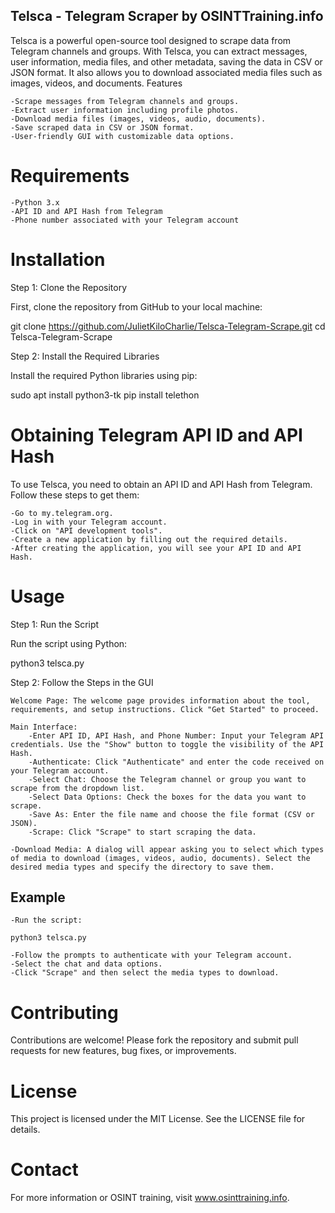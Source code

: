## Telsca - Telegram Scraper by OSINTTraining.info

Telsca is a powerful open-source tool designed to scrape data from Telegram channels and groups. With Telsca, you can extract messages, user information, media files, and other metadata, saving the data in CSV or JSON format. It also allows you to download associated media files such as images, videos, and documents.
Features

    -Scrape messages from Telegram channels and groups.
    -Extract user information including profile photos.
    -Download media files (images, videos, audio, documents).
    -Save scraped data in CSV or JSON format.
    -User-friendly GUI with customizable data options.

# Requirements

    -Python 3.x
    -API ID and API Hash from Telegram
    -Phone number associated with your Telegram account

# Installation
Step 1: Clone the Repository

First, clone the repository from GitHub to your local machine:

git clone https://github.com/JulietKiloCharlie/Telsca-Telegram-Scrape.git
cd Telsca-Telegram-Scrape

Step 2: Install the Required Libraries

Install the required Python libraries using pip:

sudo apt install python3-tk
pip install telethon

# Obtaining Telegram API ID and API Hash

To use Telsca, you need to obtain an API ID and API Hash from Telegram. Follow these steps to get them:

    -Go to my.telegram.org.
    -Log in with your Telegram account.
    -Click on "API development tools".
    -Create a new application by filling out the required details.
    -After creating the application, you will see your API ID and API Hash.

# Usage
Step 1: Run the Script

Run the script using Python:

python3 telsca.py

Step 2: Follow the Steps in the GUI

    Welcome Page: The welcome page provides information about the tool, requirements, and setup instructions. Click "Get Started" to proceed.

    Main Interface:
        -Enter API ID, API Hash, and Phone Number: Input your Telegram API credentials. Use the "Show" button to toggle the visibility of the API Hash.
        -Authenticate: Click "Authenticate" and enter the code received on your Telegram account.
        -Select Chat: Choose the Telegram channel or group you want to scrape from the dropdown list.
        -Select Data Options: Check the boxes for the data you want to scrape.
        -Save As: Enter the file name and choose the file format (CSV or JSON).
        -Scrape: Click "Scrape" to start scraping the data.

    -Download Media: A dialog will appear asking you to select which types of media to download (images, videos, audio, documents). Select the desired media types and specify the directory to save them.

## Example

    -Run the script:

    python3 telsca.py

    -Follow the prompts to authenticate with your Telegram account.
    -Select the chat and data options.
    -Click "Scrape" and then select the media types to download.

# Contributing

Contributions are welcome! Please fork the repository and submit pull requests for new features, bug fixes, or improvements.

# License

This project is licensed under the MIT License. See the LICENSE file for details.

# Contact

For more information or OSINT training, visit www.osinttraining.info.
